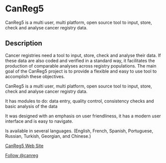 # CanReg5
CanReg5 is a multi user, multi platform, open source tool to input, store, check and analyse cancer registry data.

## Description
Cancer registries need a tool to input, store, check and analyse their data. If these data are also coded and verified in a standard way, it facilitates the production of comparable analyses across registry populations. The main goal of the CanReg5 project is to provide a flexible and easy to use tool to accomplish these objectives. 

CanReg5 is a multi user, multi platform, open source tool to input, store, check and analyse cancer registry data.

It has modules to do: data entry, quality control, consistency checks and basic analysis of the data

It was designed with an emphasis on user friendliness, it has a modern user interface and is easy to navigate.

Is available in several languages. (English, French, Spanish, Portuguese, Russian, Turkish, Georgian, and Chinese.)

[CanReg5 Web Site](http://www.iacr.com.fr/CanReg5)

[Follow @canreg](http://twitter.com/canreg)
